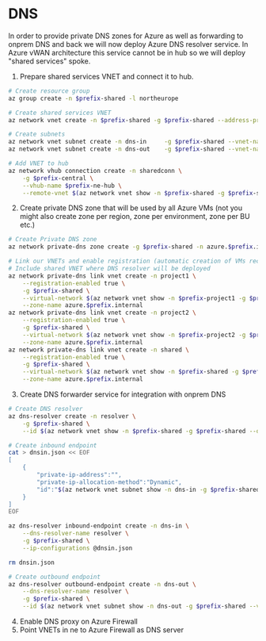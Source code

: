 # DNS
In order to provide private DNS zones for Azure as well as forwarding to onprem DNS and back we will now deploy Azure DNS resolver service. In Azure vWAN architecture this service cannot be in hub so we will deploy "shared services" spoke.

1. Prepare shared services VNET and connect it to hub.

```bash
# Create resource group
az group create -n $prefix-shared -l northeurope

# Create shared services VNET
az network vnet create -n $prefix-shared -g $prefix-shared --address-prefix 10.254.0.0/16

# Create subnets
az network vnet subnet create -n dns-in     -g $prefix-shared --vnet-name $prefix-shared --address-prefixes 10.254.0.0/24
az network vnet subnet create -n dns-out    -g $prefix-shared --vnet-name $prefix-shared --address-prefixes 10.254.1.0/24

# Add VNET to hub
az network vhub connection create -n sharedconn \
    -g $prefix-central \
    --vhub-name $prefix-ne-hub \
    --remote-vnet $(az network vnet show -n $prefix-shared -g $prefix-shared --query id -o tsv)
```

2. Create private DNS zone that will be used by all Azure VMs (not you might also create zone per region, zone per environment, zone per BU etc.)

```bash
# Create Private DNS zone
az network private-dns zone create -g $prefix-shared -n azure.$prefix.internal

# Link our VNETs and enable registration (automatic creation of VMs records)
# Include shared VNET where DNS resolver will be deployed
az network private-dns link vnet create -n project1 \
    --registration-enabled true \
    -g $prefix-shared \
    --virtual-network $(az network vnet show -n $prefix-project1 -g $prefix-project1 --query id -o tsv) \
    --zone-name azure.$prefix.internal
az network private-dns link vnet create -n project2 \
    --registration-enabled true \
    -g $prefix-shared \
    --virtual-network $(az network vnet show -n $prefix-project2 -g $prefix-project2 --query id -o tsv) \
    --zone-name azure.$prefix.internal
az network private-dns link vnet create -n shared \
    --registration-enabled true \
    -g $prefix-shared \
    --virtual-network $(az network vnet show -n $prefix-shared -g $prefix-shared --query id -o tsv) \
    --zone-name azure.$prefix.internal

```

3. Create DNS forwarder service for integration with onprem DNS

```bash
# Create DNS resolver
az dns-resolver create -n resolver \
    -g $prefix-shared \
    --id $(az network vnet show -n $prefix-shared -g $prefix-shared --query id -o tsv)

# Create inbound endpoint
cat > dnsin.json << EOF
[
    {
        "private-ip-address":"",
        "private-ip-allocation-method":"Dynamic",
        "id":"$(az network vnet subnet show -n dns-in -g $prefix-shared --vnet-name $prefix-shared --query id -o tsv)"
    }
]
EOF

az dns-resolver inbound-endpoint create -n dns-in \
    --dns-resolver-name resolver \
    -g $prefix-shared \
    --ip-configurations @dnsin.json

rm dnsin.json

# Create outbound endpoint
az dns-resolver outbound-endpoint create -n dns-out \
    --dns-resolver-name resolver \
    -g $prefix-shared \
    --id $(az network vnet subnet show -n dns-out -g $prefix-shared --vnet-name $prefix-shared --query id -o tsv)
```

4. Enable DNS proxy on Azure Firewall
5. Point VNETs in ne to Azure Firewall as DNS server